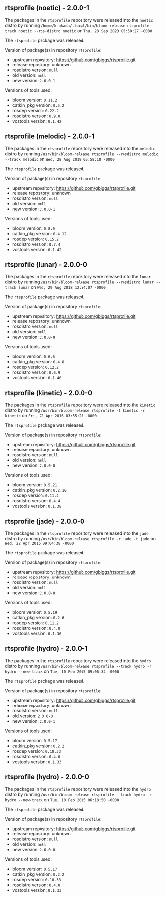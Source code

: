 ## rtsprofile (noetic) - 2.0.0-1

The packages in the `rtsprofile` repository were released into the `noetic` distro by running `/home/k-okada/.local/bin/bloom-release rtsprofile --track noetic --ros-distro noetic` on `Thu, 28 Sep 2023 06:50:27 -0000`

The `rtsprofile` package was released.

Version of package(s) in repository `rtsprofile`:

- upstream repository: https://github.com/gbiggs/rtsprofile.git
- release repository: unknown
- rosdistro version: `null`
- old version: `null`
- new version: `2.0.0-1`

Versions of tools used:

- bloom version: `0.11.2`
- catkin_pkg version: `0.5.2`
- rosdep version: `0.22.2`
- rosdistro version: `0.9.0`
- vcstools version: `0.1.42`


## rtsprofile (melodic) - 2.0.0-1

The packages in the `rtsprofile` repository were released into the `melodic` distro by running `/usr/bin/bloom-release rtsprofile --rosdistro melodic --track melodic` on `Wed, 28 Aug 2019 05:58:18 -0000`

The `rtsprofile` package was released.

Version of package(s) in repository `rtsprofile`:

- upstream repository: https://github.com/gbiggs/rtsprofile.git
- release repository: unknown
- rosdistro version: `null`
- old version: `null`
- new version: `2.0.0-1`

Versions of tools used:

- bloom version: `0.8.0`
- catkin_pkg version: `0.4.12`
- rosdep version: `0.15.2`
- rosdistro version: `0.7.4`
- vcstools version: `0.1.42`


## rtsprofile (lunar) - 2.0.0-0

The packages in the `rtsprofile` repository were released into the `lunar` distro by running `/usr/bin/bloom-release rtsprofile --rosdistro lunar --track lunar` on `Wed, 29 Aug 2018 12:54:07 -0000`

The `rtsprofile` package was released.

Version of package(s) in repository `rtsprofile`:

- upstream repository: https://github.com/gbiggs/rtsprofile.git
- release repository: unknown
- rosdistro version: `null`
- old version: `null`
- new version: `2.0.0-0`

Versions of tools used:

- bloom version: `0.6.6`
- catkin_pkg version: `0.4.8`
- rosdep version: `0.12.2`
- rosdistro version: `0.6.9`
- vcstools version: `0.1.40`


## rtsprofile (kinetic) - 2.0.0-0

The packages in the `rtsprofile` repository were released into the `kinetic` distro by running `/usr/bin/bloom-release rtsprofile -t kinetic -r kinetic` on `Fri, 22 Apr 2016 03:55:28 -0000`

The `rtsprofile` package was released.

Version of package(s) in repository `rtsprofile`:

- upstream repository: https://github.com/gbiggs/rtsprofile.git
- release repository: unknown
- rosdistro version: `null`
- old version: `null`
- new version: `2.0.0-0`

Versions of tools used:

- bloom version: `0.5.21`
- catkin_pkg version: `0.2.10`
- rosdep version: `0.11.4`
- rosdistro version: `0.4.4`
- vcstools version: `0.1.38`


## rtsprofile (jade) - 2.0.0-0

The packages in the `rtsprofile` repository were released into the `jade` distro by running `/usr/bin/bloom-release rtsprofile -r jade -t jade` on `Wed, 22 Apr 2015 09:04:38 -0000`

The `rtsprofile` package was released.

Version of package(s) in repository `rtsprofile`:
- upstream repository: https://github.com/gbiggs/rtsprofile.git
- release repository: unknown
- rosdistro version: `null`
- old version: `null`
- new version: `2.0.0-0`

Versions of tools used:
- bloom version: `0.5.19`
- catkin_pkg version: `0.2.6`
- rosdep version: `0.11.2`
- rosdistro version: `0.4.0`
- vcstools version: `0.1.36`


## rtsprofile (hydro) - 2.0.0-1

The packages in the `rtsprofile` repository were released into the `hydro` distro by running `/usr/bin/bloom-release rtsprofile --track hydro -r hydro --new-track` on `Tue, 10 Feb 2015 09:06:34 -0000`

The `rtsprofile` package was released.

Version of package(s) in repository `rtsprofile`:
- upstream repository: https://github.com/gbiggs/rtsprofile.git
- release repository: unknown
- rosdistro version: `null`
- old version: `2.0.0-0`
- new version: `2.0.0-1`

Versions of tools used:
- bloom version: `0.5.17`
- catkin_pkg version: `0.2.2`
- rosdep version: `0.10.33`
- rosdistro version: `0.4.0`
- vcstools version: `0.1.33`


## rtsprofile (hydro) - 2.0.0-0

The packages in the `rtsprofile` repository were released into the `hydro` distro by running `/usr/bin/bloom-release rtsprofile --track hydro -r hydro --new-track` on `Tue, 10 Feb 2015 06:18:50 -0000`

The `rtsprofile` package was released.

Version of package(s) in repository `rtsprofile`:
- upstream repository: https://github.com/gbiggs/rtsprofile.git
- release repository: unknown
- rosdistro version: `null`
- old version: `null`
- new version: `2.0.0-0`

Versions of tools used:
- bloom version: `0.5.17`
- catkin_pkg version: `0.2.2`
- rosdep version: `0.10.33`
- rosdistro version: `0.4.0`
- vcstools version: `0.1.33`


